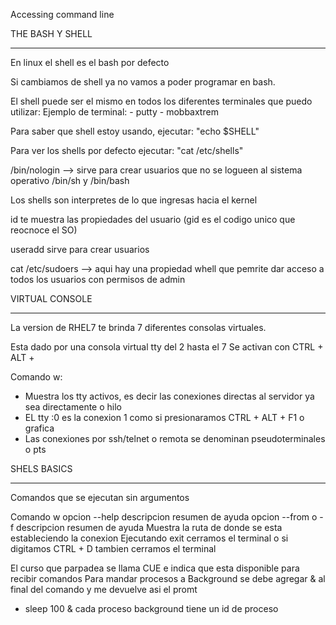 Accessing command line

THE BASH Y SHELL
*************************************
En linux el shell es el bash por defecto

Si cambiamos de shell ya no vamos a poder programar en bash.

El shell puede ser el mismo en todos los diferentes terminales que puedo utilizar:
Ejemplo de terminal: - putty
                     - mobbaxtrem
                    
Para saber que shell estoy usando, ejecutar: "echo $SHELL"

Para ver los shells por defecto ejecutar: "cat /etc/shells"

/bin/nologin --> sirve para crear usuarios que no se logueen al sistema operativo
/bin/sh y /bin/bash

Los shells son interpretes de lo que ingresas hacia el kernel

id <espacio> <nombre de usuario> te muestra las propiedades del usuario (gid es el codigo unico que reocnoce el SO)

useradd <jorge> sirve para crear usuarios

cat /etc/sudoers --> aqui hay una propiedad whell que pemrite dar acceso a todos los usuarios con permisos de admin

VIRTUAL CONSOLE
*************************************

La version de RHEL7 te brinda 7 diferentes consolas virtuales.

Esta dado por una consola virtual tty del 2 hasta el 7
Se activan con CTRL + ALT + <F1 hasta F7>

Comando w:
  - Muestra los tty activos, es decir las conexiones directas al servidor ya sea directamente o hilo
  - EL tty :0 es la conexion 1 como si presionaramos CTRL + ALT + F1 o grafica
  - Las conexiones por ssh/telnet o remota se denominan pseudoterminales o pts

SHELS BASICS
*************************************

Comandos que se ejecutan sin argumentos

Comando w
opcion --help
descripcion resumen de ayuda
opcion --from o -f
descripcion resumen de ayuda
Muestra la ruta de donde se esta estableciendo la conexion
Ejecutando exit cerramos el terminal o si digitamos CTRL + D tambien cerramos el terminal

El curso que parpadea se llama CUE e indica que esta disponible para recibir comandos
Para mandar procesos a Background se debe agregar & al final del comando y me devuelve asi el promt
- sleep 100 &
cada proceso background tiene un id de proceso
